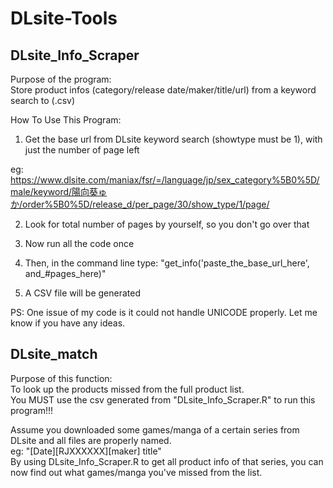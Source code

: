 # DLsite-Tools


## DLsite_Info_Scraper
Purpose of the program:  
Store product infos (category/release date/maker/title/url) from a keyword search to (.csv)

How To Use This Program:  
1. Get the base url from DLsite keyword search (showtype must be 1), with just the number of page left  

eg: https://www.dlsite.com/maniax/fsr/=/language/jp/sex_category%5B0%5D/male/keyword/陽向葵ゅか/order%5B0%5D/release_d/per_page/30/show_type/1/page/  

2. Look for total number of pages by yourself, so you don't go over that  

3. Now run all the code once  

4. Then, in the command line type: "get_info('paste_the_base_url_here', and_#pages_here)"  

5. A CSV file will be generated  

PS: One issue of my code is it could not handle UNICODE properly. Let me know if you have any ideas.


## DLsite_match

Purpose of this function:  
To look up the products missed from the full product list.  
You MUST use the csv generated from "DLsite_Info_Scraper.R" to run this program!!!  

Assume you downloaded some games/manga of a certain series from DLsite and all files are properly named.  
eg: "[Date][RJXXXXXX][maker] title"  
By using DLsite_Info_Scraper.R to get all product info of that series, you can now find out what games/manga you've missed from the list.
